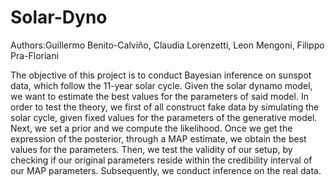 # Solar-Dyno

Authors:Guillermo Benito-Calviño, Claudia Lorenzetti, Leon Mengoni, Filippo Pra-Floriani

The objective of this project is to conduct Bayesian inference on sunspot data, which
follow the 11-year solar cycle. Given the solar dynamo model, we want to estimate the
best values for the parameters of said model.
In order to test the theory, we first of all construct fake data by simulating the solar
cycle, given fixed values for the parameters of the generative model. Next, we set a prior
and we compute the likelihood. Once we get the expression of the posterior, through a
MAP estimate, we obtain the best values for the parameters. Then, we test the validity
of our setup, by checking if our original parameters reside within the credibility interval
of our MAP parameters.
Subsequently, we conduct inference on the real data.
